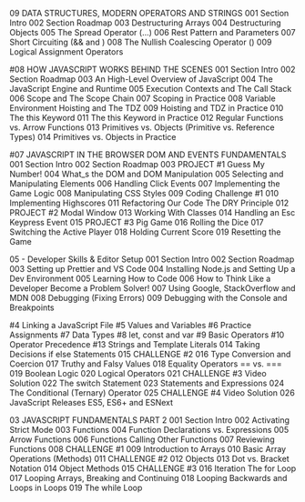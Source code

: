 09 DATA STRUCTURES, MODERN OPERATORS AND STRINGS
001 Section Intro
002 Section Roadmap
003 Destructuring Arrays
004 Destructuring Objects
005 The Spread Operator (...)
006 Rest Pattern and Parameters
007 Short Circuiting (&& and )
008 The Nullish Coalescing Operator ()
009 Logical Assignment Operators

#08 HOW JAVASCRIPT WORKS BEHIND THE SCENES
001 Section Intro
002 Section Roadmap
003 An High-Level Overview of JavaScript
004 The JavaScript Engine and Runtime
005 Execution Contexts and The Call Stack
006 Scope and The Scope Chain
007 Scoping in Practice
008 Variable Environment Hoisting and The TDZ
009 Hoisting and TDZ in Practice
010 The this Keyword
011 The this Keyword in Practice
012 Regular Functions vs. Arrow Functions
013 Primitives vs. Objects (Primitive vs. Reference Types)
014 Primitives vs. Objects in Practice

#07 JAVASCRIPT IN THE BROWSER DOM AND EVENTS FUNDAMENTALS
001 Section Intro
002 Section Roadmap
003 PROJECT #1 Guess My Number!
004 What_s the DOM and DOM Manipulation
005 Selecting and Manipulating Elements
006 Handling Click Events
007 Implementing the Game Logic
008 Manipulating CSS Styles
009 Coding Challenge #1
010 Implementing Highscores
011 Refactoring Our Code The DRY Principle
012 PROJECT #2 Modal Window
013 Working With Classes
014 Handling an Esc Keypress Event
015 PROJECT #3 Pig Game
016 Rolling the Dice
017 Switching the Active Player
018 Holding Current Score
019 Resetting the Game

05 - Developer Skills & Editor Setup
001 Section Intro
002 Section Roadmap
003 Setting up Prettier and VS Code
004 Installing Node.js and Setting Up a Dev Environment
005 Learning How to Code
006 How to Think Like a Developer Become a Problem Solver!
007 Using Google, StackOverflow and MDN
008 Debugging (Fixing Errors)
009 Debugging with the Console and Breakpoints

#4 Linking a JavaScript File
#5 Values and Variables
#6 Practice Assignments
#7 Data Types
#8 let, const and var
#9 Basic Operators
#10 Operator Precedence
#13 Strings and Template Literals
014 Taking Decisions if else Statements
015 CHALLENGE #2
016 Type Conversion and Coercion
017 Truthy and Falsy Values
018 Equality Operators == vs. ===
019 Boolean Logic
020 Logical Operators
021 CHALLENGE #3 Video Solution
022 The switch Statement
023 Statements and Expressions
024 The Conditional (Ternary) Operator
025 CHALLENGE #4 Video Solution
026 JavaScript Releases ES5, ES6+ and ESNext

03 JAVASCRIPT FUNDAMENTALS PART 2
001 Section Intro
002 Activating Strict Mode
003 Functions
004 Function Declarations vs. Expressions
005 Arrow Functions
006 Functions Calling Other Functions
007 Reviewing Functions
008 CHALLENGE #1
009 Introduction to Arrays
010 Basic Array Operations (Methods)
011 CHALLENGE #2
012 Objects
013 Dot vs. Bracket Notation
014 Object Methods
015 CHALLENGE #3
016 Iteration The for Loop
017 Looping Arrays, Breaking and Continuing
018 Looping Backwards and Loops in Loops
019 The while Loop
